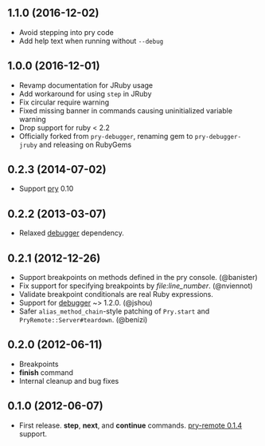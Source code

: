 ## 1.1.0 (2016-12-02)

* Avoid stepping into pry code
* Add help text when running without `--debug`

## 1.0.0 (2016-12-01)

* Revamp documentation for JRuby usage
* Add workaround for using `step` in JRuby
* Fix circular require warning
* Fixed missing banner in commands causing uninitialized variable warning
* Drop support for ruby < 2.2
* Officially forked from `pry-debugger`, renaming gem to `pry-debugger-jruby` and releasing on RubyGems

## 0.2.3 (2014-07-02)

* Support [pry] 0.10

## 0.2.2 (2013-03-07)

* Relaxed [debugger][debugger] dependency.

## 0.2.1 (2012-12-26)

* Support breakpoints on methods defined in the pry console. (@banister)
* Fix support for specifying breakpoints by *file:line_number*. (@nviennot)
* Validate breakpoint conditionals are real Ruby expressions.
* Support for [debugger][debugger] ~> 1.2.0. (@jshou)
* Safer `alias_method_chain`-style patching of `Pry.start` and
  `PryRemote::Server#teardown`. (@benizi)

## 0.2.0 (2012-06-11)

* Breakpoints
* **finish** command
* Internal cleanup and bug fixes

## 0.1.0 (2012-06-07)

* First release. **step**, **next**, and **continue** commands.
  [pry-remote 0.1.4][pry-remote] support.


[pry]:         http://pryrepl.org/
[pry-remote]:  https://github.com/Mon-Ouie/pry-remote
[debugger]:    https://github.com/cldwalker/debugger
